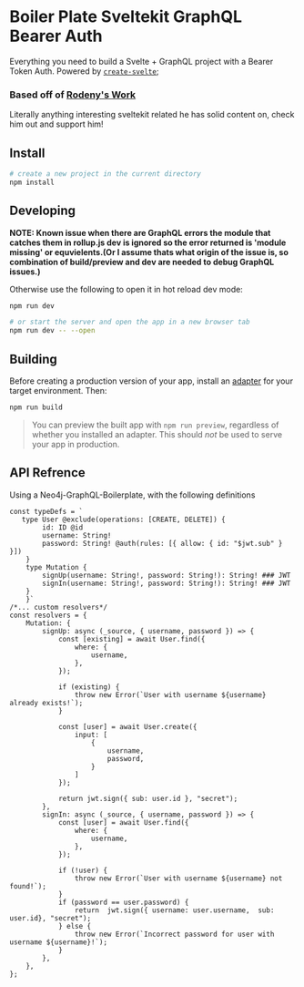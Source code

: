 # Boiler Plate Sveltekit GraphQL Bearer Auth

Everything you need to build a Svelte + GraphQL project with a Bearer Token Auth. 
Powered by [`create-svelte`](https://github.com/sveltejs/kit/tree/master/packages/create-svelte);

### Based off of [Rodeny's Work](https://rodneylab.com/use-apollo-client-sveltekit/) 
Literally anything interesting sveltekit related he has solid content on, check him out and support him!

## Install

```bash
# create a new project in the current directory
npm install
```

## Developing

**NOTE: Known issue  when there are GraphQL errors the module that catches them in rollup.js dev is ignored so the error returned is 'module missing' or equvielents.(Or I assume thats what origin of the issue is, so combination of build/preview and dev are needed to debug GraphQL issues.)**

Otherwise use the following to open it in hot reload dev mode:
```bash
npm run dev

# or start the server and open the app in a new browser tab
npm run dev -- --open
```


## Building

Before creating a production version of your app, install an [adapter](https://kit.svelte.dev/docs#adapters) for your target environment. Then:

```bash
npm run build
```

> You can preview the built app with `npm run preview`, regardless of whether you installed an adapter. This should _not_ be used to serve your app in production.


## API Refrence

Using a Neo4j-GraphQL-Boilerplate, with the following definitions
``` JS
const typeDefs = `
   type User @exclude(operations: [CREATE, DELETE]) {
        id: ID @id
        username: String!
        password: String! @auth(rules: [{ allow: { id: "$jwt.sub" } }])
    }
    type Mutation {
        signUp(username: String!, password: String!): String! ### JWT
        signIn(username: String!, password: String!): String! ### JWT
    }
    }`
/*... custom resolvers*/
const resolvers = {
    Mutation: {
        signUp: async (_source, { username, password }) => {
            const [existing] = await User.find({
                where: {
                    username,
                },
            });

            if (existing) {
                throw new Error(`User with username ${username} already exists!`);
            }

            const [user] = await User.create({
                input: [
                    {
                        username,
                        password,
                    }
                ]
            });

            return jwt.sign({ sub: user.id }, "secret");
        },
        signIn: async (_source, { username, password }) => {
            const [user] = await User.find({
                where: {
                    username,
                },
            });

            if (!user) {
                throw new Error(`User with username ${username} not found!`);
            }
            if (password == user.password) {
                return  jwt.sign({ username: user.username,  sub: user.id}, "secret");
            } else {
                throw new Error(`Incorrect password for user with username ${username}!`);
            }
        },
    },
};
```